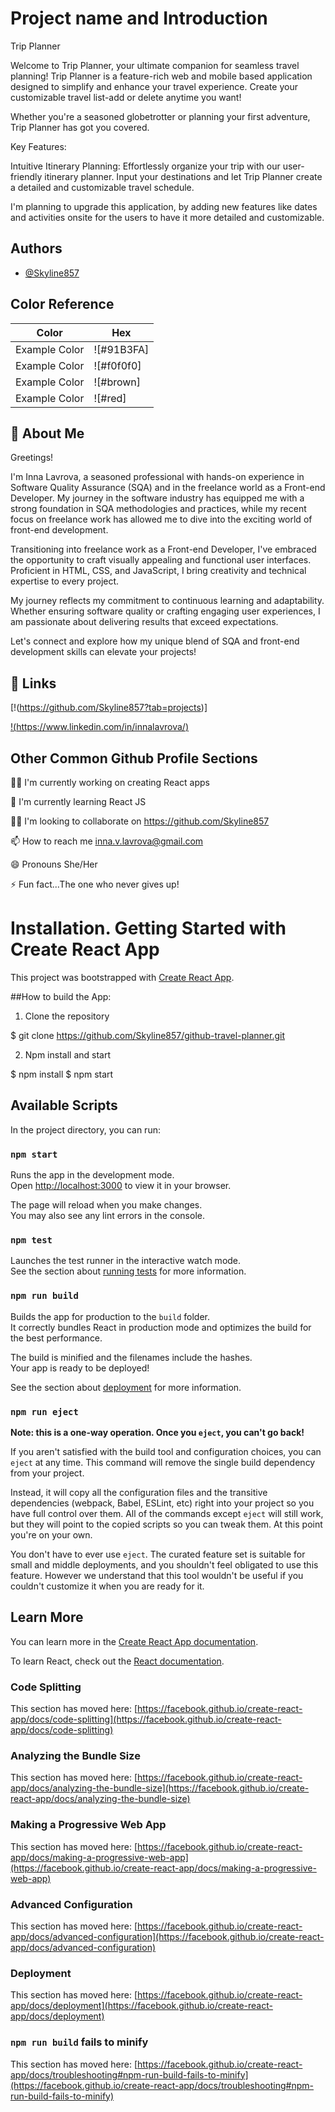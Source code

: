 # Project name and Introduction

Trip Planner

Welcome to Trip Planner, your ultimate companion for seamless travel planning! Trip Planner is a feature-rich web and mobile based application designed to simplify and enhance your travel experience. Create your customizable travel list-add or delete anytime you want!

Whether you're a seasoned globetrotter or planning your first adventure, Trip Planner has got you covered.

Key Features:

Intuitive Itinerary Planning: Effortlessly organize your trip with our user-friendly itinerary planner. Input your destinations and let Trip Planner create a detailed and customizable travel schedule.

I'm planning to upgrade this application, by adding new features like dates and activities onsite for the users to have it more detailed and customizable.

## Authors

- [@Skyline857](https://github.com/Skyline857)

## Color Reference

| Color             | Hex                                                                |
| ----------------- | ------------------------------------------------------------------ |
| Example Color | ![#91B3FA] |
| Example Color | ![#f0f0f0] |
| Example Color | ![#brown] |
| Example Color | ![#red]  |


## 🚀 About Me

Greetings! 

I'm Inna Lavrova, a seasoned professional with hands-on experience in Software Quality Assurance (SQA) and in the freelance world as a Front-end Developer. My journey in the software industry has equipped me with a strong foundation in SQA methodologies and practices, while my recent focus on freelance work has allowed me to dive into the exciting world of front-end development.

Transitioning into freelance work as a Front-end Developer, I've embraced the opportunity to craft visually appealing and functional user interfaces. Proficient in HTML, CSS, and JavaScript, I bring creativity and technical expertise to every project.

My journey reflects my commitment to continuous learning and adaptability. Whether ensuring software quality or crafting engaging user experiences, I am passionate about delivering results that exceed expectations.

Let's connect and explore how my unique blend of SQA and front-end development skills can elevate your projects!

## 🔗 Links
[!(https://github.com/Skyline857?tab=projects)]

[!(https://www.linkedin.com/in/innalavrova/)](https://www.linkedin.com/)



## Other Common Github Profile Sections
👩‍💻 I'm currently working on creating React apps

🧠 I'm currently learning React JS

👯‍♀️ I'm looking to collaborate on https://github.com/Skyline857

📫 How to reach me inna.v.lavrova@gmail.com

😄 Pronouns She/Her

⚡️ Fun fact...The one who never gives up!



# Installation. Getting Started with Create React App

This project was bootstrapped with [Create React App](https://github.com/facebook/create-react-app).

##How to build the App:
1. Clone the repository

$ git clone https://github.com/Skyline857/github-travel-planner.git 

2. Npm install and start

$ npm install
$ npm start


## Available Scripts

In the project directory, you can run:

### `npm start`

Runs the app in the development mode.\
Open [http://localhost:3000](http://localhost:3000) to view it in your browser.

The page will reload when you make changes.\
You may also see any lint errors in the console.

### `npm test`

Launches the test runner in the interactive watch mode.\
See the section about [running tests](https://facebook.github.io/create-react-app/docs/running-tests) for more information.

### `npm run build`

Builds the app for production to the `build` folder.\
It correctly bundles React in production mode and optimizes the build for the best performance.

The build is minified and the filenames include the hashes.\
Your app is ready to be deployed!

See the section about [deployment](https://facebook.github.io/create-react-app/docs/deployment) for more information.

### `npm run eject`

**Note: this is a one-way operation. Once you `eject`, you can't go back!**

If you aren't satisfied with the build tool and configuration choices, you can `eject` at any time. This command will remove the single build dependency from your project.

Instead, it will copy all the configuration files and the transitive dependencies (webpack, Babel, ESLint, etc) right into your project so you have full control over them. All of the commands except `eject` will still work, but they will point to the copied scripts so you can tweak them. At this point you're on your own.

You don't have to ever use `eject`. The curated feature set is suitable for small and middle deployments, and you shouldn't feel obligated to use this feature. However we understand that this tool wouldn't be useful if you couldn't customize it when you are ready for it.

## Learn More

You can learn more in the [Create React App documentation](https://facebook.github.io/create-react-app/docs/getting-started).

To learn React, check out the [React documentation](https://reactjs.org/).

### Code Splitting

This section has moved here: [https://facebook.github.io/create-react-app/docs/code-splitting](https://facebook.github.io/create-react-app/docs/code-splitting)

### Analyzing the Bundle Size

This section has moved here: [https://facebook.github.io/create-react-app/docs/analyzing-the-bundle-size](https://facebook.github.io/create-react-app/docs/analyzing-the-bundle-size)

### Making a Progressive Web App

This section has moved here: [https://facebook.github.io/create-react-app/docs/making-a-progressive-web-app](https://facebook.github.io/create-react-app/docs/making-a-progressive-web-app)

### Advanced Configuration

This section has moved here: [https://facebook.github.io/create-react-app/docs/advanced-configuration](https://facebook.github.io/create-react-app/docs/advanced-configuration)

### Deployment

This section has moved here: [https://facebook.github.io/create-react-app/docs/deployment](https://facebook.github.io/create-react-app/docs/deployment)

### `npm run build` fails to minify

This section has moved here: [https://facebook.github.io/create-react-app/docs/troubleshooting#npm-run-build-fails-to-minify](https://facebook.github.io/create-react-app/docs/troubleshooting#npm-run-build-fails-to-minify)
